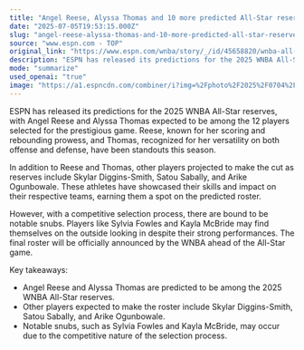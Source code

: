 ```yaml
---
title: "Angel Reese, Alyssa Thomas and 10 more predicted All-Star reserves"
date: "2025-07-05T19:53:15.000Z"
slug: "angel-reese-alyssa-thomas-and-10-more-predicted-all-star-reserves"
source: "www.espn.com - TOP"
original_link: "https://www.espn.com/wnba/story/_/id/45658820/wnba-all-star-2025-predicting-roster-reserves-cuts-reese-thomas-diggins"
description: "ESPN has released its predictions for the 2025 WNBA All-Star reserves, with Angel Reese and Alyssa Thomas expected to be among the 12 players selected for the prestigious game. Other players projected to make the cut as reserves include Skylar Diggins-Smith, Satou Sabally, and Arike Ogunbowale. However, notable snubs like Sylvia Fowles and Kayla McBride may occur due to the competitive selection process. The final roster will be officially announced by the WNBA ahead of the All-Star game."
mode: "summarize"
used_openai: "true"
image: "https://a1.espncdn.com/combiner/i?img=%2Fphoto%2F2025%2F0704%2Fr1514424_2_1296x729_16%2D9.jpg"
---
```


ESPN has released its predictions for the 2025 WNBA All-Star reserves, with Angel Reese and Alyssa Thomas expected to be among the 12 players selected for the prestigious game. Reese, known for her scoring and rebounding prowess, and Thomas, recognized for her versatility on both offense and defense, have been standouts this season.

In addition to Reese and Thomas, other players projected to make the cut as reserves include Skylar Diggins-Smith, Satou Sabally, and Arike Ogunbowale. These athletes have showcased their skills and impact on their respective teams, earning them a spot on the predicted roster.

However, with a competitive selection process, there are bound to be notable snubs. Players like Sylvia Fowles and Kayla McBride may find themselves on the outside looking in despite their strong performances. The final roster will be officially announced by the WNBA ahead of the All-Star game.

Key takeaways:
- Angel Reese and Alyssa Thomas are predicted to be among the 2025 WNBA All-Star reserves.
- Other players expected to make the roster include Skylar Diggins-Smith, Satou Sabally, and Arike Ogunbowale.
- Notable snubs, such as Sylvia Fowles and Kayla McBride, may occur due to the competitive nature of the selection process.